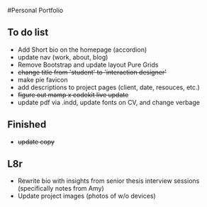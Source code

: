 #Personal Portfolio

## To do list

- Add Short bio on the homepage (accordion)
- update nav (work, about, blog)
- Remove Bootstrap and update layout Pure Grids
- ~~change title from 'student' to 'interaction designer'~~
- make pie favicon
- add descriptions to project pages (client, date, resouces, etc.)
- ~~figure out mamp x codekit live update~~
- update pdf via .indd, update fonts on CV, and change verbage

## Finished
- ~~update copy~~

## L8r

- Rewrite bio with insights from senior thesis interview sessions (specifically notes from Amy)
- Update project images (photos of w/o devices)

